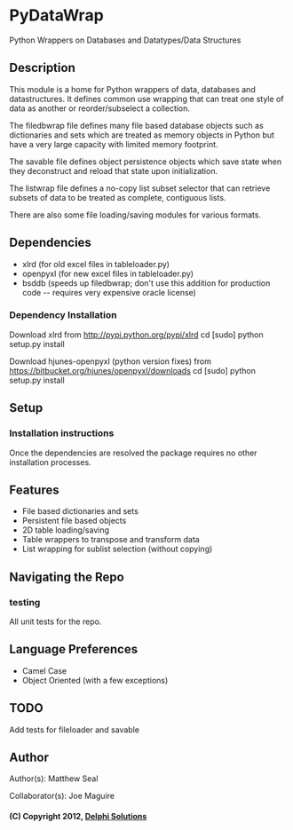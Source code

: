 # PyDataWrap

Python Wrappers on Databases and Datatypes/Data Structures

## Description
This module is a home for Python wrappers of data, databases and
datastructures. It defines common use wrapping that can treat one
style of data as another or reorder/subselect a collection.

The filedbwrap file defines many file based database objects such as
dictionaries and sets which are treated as memory objects in Python
but have a very large capacity with limited memory footprint.

The savable file defines object persistence objects which save state
when they deconstruct and reload that state upon initialization.

The listwrap file defines a no-copy list subset selector that can
retrieve subsets of data to be treated as complete, contiguous lists.

There are also some file loading/saving modules for various formats.

## Dependencies
* xlrd (for old excel files in tableloader.py)
* openpyxl (for new excel files in tableloader.py)
* bsddb (speeds up filedbwrap; don't use this addition for production code -- requires very expensive oracle license)

### Dependency Installation
Download xlrd from http://pypi.python.org/pypi/xlrd
    cd <xlrd directory>
    [sudo] python setup.py install

Download hjunes-openpyxl (python version fixes) from https://bitbucket.org/hjunes/openpyxl/downloads
    cd <openpyxl directory>
    [sudo] python setup.py install

## Setup
### Installation instructions
Once the dependencies are resolved the package requires no other installation
processes.

## Features
* File based dictionaries and sets
* Persistent file based objects
* 2D table loading/saving
* Table wrappers to transpose and transform data
* List wrapping for sublist selection (without copying)

## Navigating the Repo
### testing
All unit tests for the repo.  

## Language Preferences
* Camel Case
* Object Oriented (with a few exceptions)

## TODO
Add tests for fileloader and savable

## Author
Author(s): Matthew Seal

Collaborator(s): Joe Maguire

#### (C) Copyright 2012, [Delphi Solutions](http://Delphi.us)